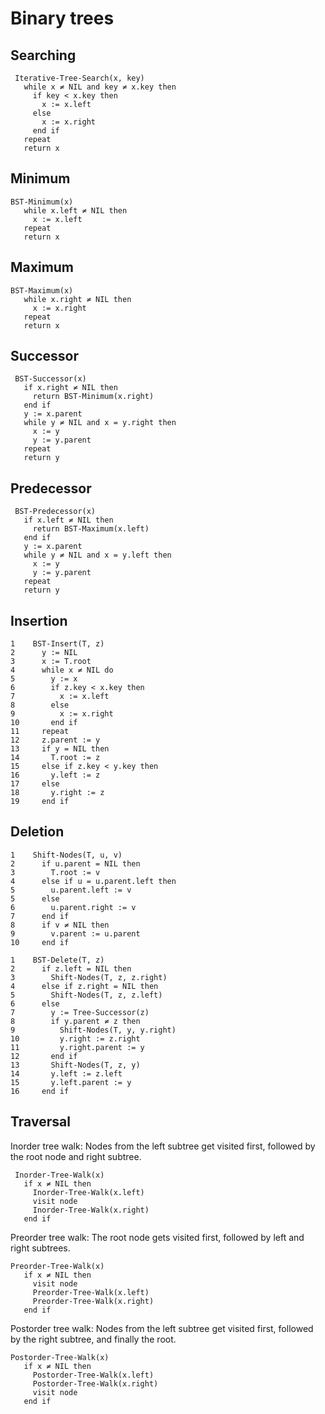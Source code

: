 # Binary trees

## Searching
```
 Iterative-Tree-Search(x, key)
   while x ≠ NIL and key ≠ x.key then
     if key < x.key then
       x := x.left
     else
       x := x.right
     end if
   repeat
   return x
```

## Minimum
```
BST-Minimum(x)
   while x.left ≠ NIL then
     x := x.left
   repeat
   return x
```

## Maximum
```
BST-Maximum(x)
   while x.right ≠ NIL then
     x := x.right
   repeat
   return x
```

## Successor
```
 BST-Successor(x)
   if x.right ≠ NIL then
     return BST-Minimum(x.right)
   end if
   y := x.parent
   while y ≠ NIL and x = y.right then
     x := y
     y := y.parent
   repeat
   return y
```

## Predecessor
```
 BST-Predecessor(x)
   if x.left ≠ NIL then
     return BST-Maximum(x.left)
   end if
   y := x.parent
   while y ≠ NIL and x = y.left then
     x := y
     y := y.parent
   repeat
   return y
```

## Insertion
```
1    BST-Insert(T, z)
2      y := NIL
3      x := T.root
4      while x ≠ NIL do
5        y := x
6        if z.key < x.key then
7          x := x.left
8        else
9          x := x.right
10       end if
11     repeat
12     z.parent := y
13     if y = NIL then
14       T.root := z
15     else if z.key < y.key then
16       y.left := z
17     else
18       y.right := z
19     end if
```

## Deletion
```
1    Shift-Nodes(T, u, v)
2      if u.parent = NIL then
3        T.root := v
4      else if u = u.parent.left then
5        u.parent.left := v
5      else
6        u.parent.right := v
7      end if
8      if v ≠ NIL then
9        v.parent := u.parent
10     end if
```

```
1    BST-Delete(T, z)
2      if z.left = NIL then
3        Shift-Nodes(T, z, z.right)
4      else if z.right = NIL then
5        Shift-Nodes(T, z, z.left)
6      else
7        y := Tree-Successor(z)
8        if y.parent ≠ z then
9          Shift-Nodes(T, y, y.right)
10         y.right := z.right
11         y.right.parent := y
12       end if
13       Shift-Nodes(T, z, y)
14       y.left := z.left
15       y.left.parent := y
16     end if
```

## Traversal
Inorder tree walk: Nodes from the left subtree get visited first, followed by the root node and right subtree.
```
 Inorder-Tree-Walk(x)
   if x ≠ NIL then
     Inorder-Tree-Walk(x.left)
     visit node
     Inorder-Tree-Walk(x.right)
   end if
```

Preorder tree walk: The root node gets visited first, followed by left and right subtrees.
```
Preorder-Tree-Walk(x)
   if x ≠ NIL then
     visit node
     Preorder-Tree-Walk(x.left)
     Preorder-Tree-Walk(x.right)
   end if
```

Postorder tree walk: Nodes from the left subtree get visited first, followed by the right subtree, and finally the root.
```
Postorder-Tree-Walk(x)
   if x ≠ NIL then
     Postorder-Tree-Walk(x.left)
     Postorder-Tree-Walk(x.right)
     visit node
   end if
```